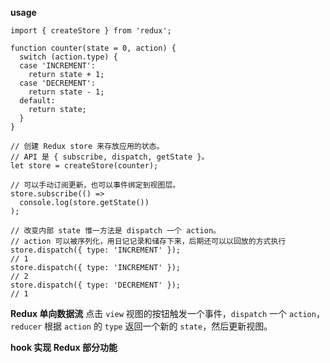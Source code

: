 <!--
 * @Description: 
 * @Author: liushuhao
 * @Date: 2021-02-19 11:22:52
 * @LastEditors: liushuhao
-->
**usage**
```
import { createStore } from 'redux';

function counter(state = 0, action) {
  switch (action.type) {
  case 'INCREMENT':
    return state + 1;
  case 'DECREMENT':
    return state - 1;
  default:
    return state;
  }
}

// 创建 Redux store 来存放应用的状态。
// API 是 { subscribe, dispatch, getState }。
let store = createStore(counter);

// 可以手动订阅更新，也可以事件绑定到视图层。
store.subscribe(() =>
  console.log(store.getState())
);

// 改变内部 state 惟一方法是 dispatch 一个 action。
// action 可以被序列化，用日记记录和储存下来，后期还可以以回放的方式执行
store.dispatch({ type: 'INCREMENT' });
// 1
store.dispatch({ type: 'INCREMENT' });
// 2
store.dispatch({ type: 'DECREMENT' });
// 1
```
**Redux 单向数据流**
点击 <code>view</code> 视图的按钮触发一个事件，<code>dispatch</code> 一个 <code>action</code>， <code>reducer</code> 根据 <code>action</code> 的 <code>type</code> 返回一个新的 <code>state</code>，然后更新视图。

**hook 实现 Redux 部分功能**